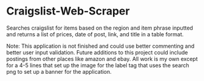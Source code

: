 # Craigslist-Web-Scraper
Searches craigslist for items based on the region and item phrase inputted and returns a list of prices, date of post, link, and title in a table format. 

Note: This application is not finished and could use better commenting and better user input validation. Future additions to this project could include postings from other places like amazon and ebay. All work is my own except for a 4-5 lines that set up the image for the label tag that uses the search png to set up a banner for the application. 
